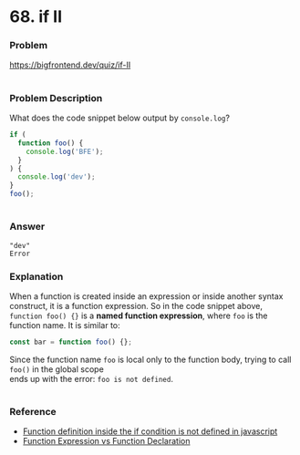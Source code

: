 # 68. if II

### Problem

https://bigfrontend.dev/quiz/if-II

#

### Problem Description

What does the code snippet below output by `console.log`?

```js
if (
  function foo() {
    console.log('BFE');
  }
) {
  console.log('dev');
}
foo();
```

#

### Answer

```
"dev"
Error
```

### Explanation

When a function is created inside an expression or inside another syntax construct, it is a function expression. So in the code snippet above, `function foo() {}` is a **named function expression**, where `foo` is the function name. It is similar to:

```js
const bar = function foo() {};
```

Since the function name `foo` is local only to the function body, trying to call `foo()` in the global scope  
ends up with the error: `foo is not defined`.

#

### Reference

- [Function definition inside the if condition is not defined in javascript](https://stackoverflow.com/questions/24751277/function-definition-inside-the-if-condition-is-not-defined-in-javascript)
- [Function Expression vs Function Declaration](https://javascript.info/function-expressions#function-expression-vs-function-declaration)

